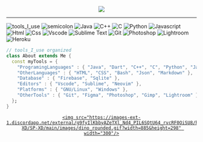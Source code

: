 <p align="center"><img src="https://i.giphy.com/RThN0hOS2GO4M.gif" /></p>
<hr></hr>

![tools_I_use](https://img.shields.io/badge/-%F0%9F%9A%80%20Tools%20I%20use-orange)
![semicolon](https://img.shields.io/badge/-%3A-orange)
![Java](https://img.shields.io/badge/Java-ED8B00?style=flat&logo=java&logoColor=white)
![C++](https://img.shields.io/badge/C%2B%2B-00599C?style=flat&logo=c%2B%2B&logoColor=white)
![C](https://img.shields.io/badge/C-00599C?style=flat&logo=c&logoColor=white)
![Python](https://img.shields.io/badge/Python-FFD43B?style=flat&logo=python&logoColor=darkgreen)
![Javascript](https://img.shields.io/badge/JavaScript-323330?style=flat&logo=javascript&logoColor=F7DF1E)
![Html](https://img.shields.io/badge/HTML5-E34F26?style=flat&logo=html5&logoColor=white)
![Css](https://img.shields.io/badge/CSS3-1572B6?style=flat&logo=css3&logoColor=white)
![Vscode](https://img.shields.io/badge/Visual_Studio_Code-0078D4?style=flat&logo=visual%20studio%20code&logoColor=white)
![Sublime Text](https://img.shields.io/badge/sublime_text-%23575757.svg?&style=flat&logo=sublime-text&logoColor=important)
![Git](https://img.shields.io/badge/GIT-E44C30?style=flat&logo=git&logoColor=white)
![Photoshop](https://img.shields.io/badge/Adobe%20Photoshop-31A8FF?style=flat&logo=Adobe%20Photoshop&logoColor=black)
![Lightroom](https://img.shields.io/badge/Adobe%20Lightroom-31A8FF?style=flat&logo=Adobe%20Lightroom&logoColor=white)
![Heroku](https://img.shields.io/badge/Heroku-430098?style=flat&logo=heroku&logoColor=white)

```dart
// tools_I_use organized
class About extends Me { 
  const myTools = {  
    "ProgramingLanguages" : { "Java", "Dart", "C++", "C", "Python", "Javascript" },
    "OtherLanguages" : { "HTML", "CSS", "Bash", "Json", "Markdown" },
    "Database" : { "Firebase", "Sqlite" },
    "Editors" : { "Vscode", "Sublime", "Neovim" },
    "Platforms" : { "GNU/Linux", "Windows" },
    "OtherTools" : { "Git", "Figma", "Photoshop", "Gimp", "Lightroom" }
  };
}
```
  <div align="center">
  <a  href="https://github.com/cydexx">
    
    <img src="https://images-ext-1.discordapp.net/external/g9fyIlKbbyAZeTXl_Nd4_PIL6SQtU64_rvcRF0OiSU8/https/raw.githubusercontent.com/SP-XD/SP-XD/main/images/dino_rounded.gif?width=885&height=298" width="300"/>
  </div>
